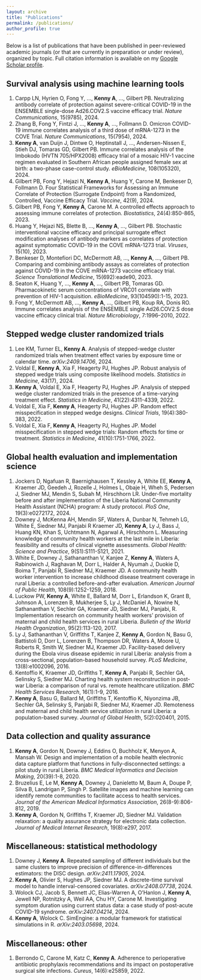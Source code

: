 ```yaml
---
layout: archive
title: "Publications"
permalink: /publications/
author_profile: true
---
```


Below is a list of publications that have been published in peer-reviewed academic journals (or that are currently in preparation or under review), organized by topic. Full citation information is available on my [Google Scholar profile](https://scholar.google.com/citations?hl=en&user=RJOes1QAAAAJ).

## Survival analysis using machine learning tools

1. Carpp LN, Hyrien O, Fong Y, ..., **Kenny A**, ..., Gilbert PB. Neutralizing antibody correlate of protection against severe-critical COVID-19 in the ENSEMBLE single-dose Ad26.COV2.S vaccine efficacy trial. *Nature Communications*, 15(9785), 2024.
1. Zhang B, Fong Y, Fintzi J, ..., **Kenny A**, ..., Follmann D. Omicron COVID-19 immune correlates analysis of a third dose of mRNA-1273 in the COVE Trial. *Nature Communications*, 15(7954), 2024.
1. **Kenny A**, van Duijn J, Dintwe O, Heptinstall J, ..., Andersen-Nissen E, Stieh DJ, Tomaras GD, Gilbert PB. Immune correlates analysis of the Imbokodo (HVTN 705/HPX2008) efficacy trial of a mosaic HIV-1 vaccine regimen evaluated in Southern African people assigned female sex at birth: a two-phase case-control study. *eBioMedicine*, 108(105320), 2024.
1. Gilbert PB, Fong Y, Hejazi N, **Kenny A**, Huang Y, Carone M, Benkeser D, Follmann D. Four Statistical Frameworks for Assessing an Immune Correlate of Protection (Surrogate Endpoint) from a Randomized, Controlled, Vaccine Efficacy Trial. *Vaccine*, 42(9), 2024.
1. Gilbert PB, Fong Y, **Kenny A**, Carone M. A controlled effects approach to assessing immune correlates of protection. *Biostatistics*, 24(4):850-865, 2023.
1.	Huang Y, Hejazi NS, Blette B, ..., **Kenny A**, ..., Gilbert PB. Stochastic interventional vaccine efficacy and principal surrogate effect modification analyses of antibody markers as correlates of protection against symptomatic COVID-19 in the COVE mRNA-1273 trial. *Viruses*, 15(10), 2023.
1. Benkeser D, Montefiori DC, McDermott AB, ..., **Kenny A**, ..., Gilbert PB. Comparing and combining antibody assays as correlates of protection against COVID-19 in the COVE mRNA-1273 vaccine efficacy trial. *Science Translational Medicine*, 15(692):eade90, 2023.
1. Seaton K, Huang Y, ..., **Kenny A**, ..., Gilbert PB, Tomaras GD. Pharmacokinetic serum concentrations of VRC01 correlate with prevention of HIV-1 acquisition. *eBioMedicine*, 93(104590):1-15, 2023.
1. Fong Y, McDermott AB, ..., **Kenny A**, ..., Gilbert PB, Koup RA, Donis RO. Immune correlates analysis of the ENSEMBLE single Ad26.COV2.S dose vaccine efficacy clinical trial. *Nature Microbiology*, 7:1996–2010, 2022.

## Stepped wedge cluster randomized trials

1. Lee KM, Turner EL, **Kenny A**. Analysis of stepped-wedge cluster randomized trials when treatment effect varies by exposure time or calendar time. *arXiv:2409.14706*, 2024.
1. Voldal E, **Kenny A**, Xia F, Heagerty PJ, Hughes JP. Robust analysis of stepped wedge trials using composite likelihood models. *Statistics in Medicine*, 43(17), 2024.
1. **Kenny A**, Voldal E, Xia F, Heagerty PJ, Hughes JP. Analysis of stepped wedge cluster randomized trials in the presence of a time-varying treatment effect. *Statistics in Medicine*, 41(22):4311-4339, 2022.
1. Voldal E, Xia F, **Kenny A**, Heagerty PJ, Hughes JP. Random effect misspecification in stepped wedge designs. *Clinical Trials*, 19(4):380-383, 2022.
1. Voldal E, Xia F, **Kenny A**, Heagerty PJ, Hughes JP. Model misspecification in stepped wedge trials: Random effects for time or treatment. *Statistics in Medicine*, 41(10):1751-1766, 2022.

## Global health evaluation and implementation science

1. Jockers D, Ngafuan R, Baernighausen T, Kessley A, White EE, **Kenny A**, Kraemer JD, Geedeh J, Rozelle J, Holmes L, Obaje H, Wheh S, Pedersen J, Siedner MJ, Mendin S, Subah M, Hirschhorn LR. Under-five mortality before and after implementation of the Liberia National Community Health Assistant (NCHA) program: A study protocol. *PloS One*, 19(3):e0272172, 2024.
1. Downey J, McKenna AH, Mendin SF, Waters A, Dunbar N, Tehmeh LG, White E, Siedner MJ, Panjabi R Kraemer JD, **Kenny A**, Ly J, Bass J, Huang KN, Khan S, Uchtmann N, Agarwal A, Hirschhorn L. Measuring knowledge of community health workers at the last mile in Liberia: feasibility and results of clinical vignette assessments. *Global Health: Science and Practice*, 9(S1):S111-S121, 2021.
1. White E, Downey J, Sathananthan V, Kanjee Z, **Kenny A**, Waters A, Rabinowich J, Raghavan M, Dorr L, Halder A, Nyumah J, Duokie D, Boima T, Panjabi R, Siedner MJ, Kraemer JD. A community health worker intervention to increase childhood disease treatment coverage in rural Liberia: a controlled before-and-after evaluation. *American Journal of Public Health*, 108(9):1252-1259, 2018.
1. Luckow PW, **Kenny A**, White E, Ballard M, Dorr L, Erlandson K, Grant B, Johnson A, Lorenzen B, Mukherjee S, Ly J, McDaniel A, Nowine N, Sathananthan V, Sechler GA, Kraemer JD, Siedner MJ, Panjabi, R. Implementation research on community health workers' provision of maternal and child health services in rural Liberia. *Bulletin of the World Health Organization*, 95(2):113-120, 2017.
1. Ly J, Sathananthan V, Griffiths T, Kanjee Z, **Kenny A**, Gordon N, Basu G, Battistoli D, Dorr L, Lorenzen B, Thompson DR, Waters A, Moore U, Roberts R, Smith W, Siedner MJ, Kraemer JD. Facility-based delivery during the Ebola virus disease epidemic in rural Liberia: analysis from a cross-sectional, population-based household survey. *PLoS Medicine*, 13(8):e1002096, 2016.
1. Kentoffio K, Kraemer JD, Griffiths T, **Kenny A**, Panjabi R, Sechler GA, Selinsky S, Siedner MJ. Charting health system reconstruction in post-war Liberia: a comparison of rural vs. remote healthcare utilization. *BMC Health Services Research*, 16(1):1-9, 2016.
1. **Kenny A**, Basu G, Ballard M, Griffiths T, Kentoffio K, Niyonzima JB, Sechler GA, Selinsky S, Panjabi R, Siedner MJ, Kraemer JD. Remoteness and maternal and child health service utilization in rural Liberia: a population-based survey. *Journal of Global Health*, 5(2):020401, 2015.

## Data collection and quality assurance

1. **Kenny A**, Gordon N, Downey J, Eddins O, Buchholz K, Menyon A, Mansah W. Design and implementation of a mobile health electronic data capture platform that functions in fully-disconnected settings: a pilot study in rural Liberia. *BMC Medical Informatics and Decision Making*, 20(39):1-8, 2020.
1. Bruzelius E, Le M, **Kenny A**, Downey J, Danieletto M, Baum A, Doupe P, Silva B, Landrigan P, Singh P. Satellite images and machine learning can identify remote communities to facilitate access to health services. *Journal of the American Medical Informatics Association*, 26(8-9):806-812, 2019.
1. **Kenny A**, Gordon N, Griffiths T, Kraemer JD, Siedner MJ. Validation relaxation: a quality assurance strategy for electronic data collection. *Journal of Medical Internet Research*, 19(8):e297, 2017.

## Miscellaneous: statistical methodology

1. Downey J, **Kenny A**. Repeated sampling of different individuals but the same clusters to improve precision of difference-in-differences estimators: the DISC design. *arXiv:2411.17905*, 2024.
1. **Kenny A**, Olivier S, Hughes JP, Siedner MJ. A discrete-time survival model to handle interval-censored covariates. *arXiv:2408.07738*, 2024.
1. Wolock CJ, Jacob S, Bennett JC, Elias-Warren A, O’Hanlon J, **Kenny A**, Jewell NP, Rotnitzky A, Weil AA, Chu HY, Carone M. Investigating symptom duration using current status data: a case study of post-acute COVID-19 syndrome. *arXiv:2407.04214*, 2024.
1. **Kenny A**, Wolock C. SimEngine: a modular framework for statistical simulations in R. *arXiv:2403.05698*, 2024.

## Miscellaneous: other

1. Berrondo C, Carone M, Katz C, **Kenny A**. Adherence to perioperative antibiotic prophylaxis recommendations and its impact on postoperative surgical site infections. *Cureus*, 14(6):e25859, 2022.
